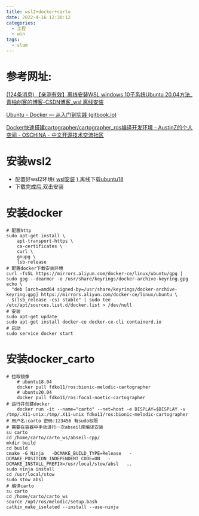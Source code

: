 ```yaml
---
title: wsl2+docker+carto
date: 2022-4-16 12:30:12
categories:
  - 工程
  - win
tags:
  - slam
---
```


# 参考网址:

 [(124条消息) 【亲测有效】离线安装WSL windows 10子系统Ubuntu 20.04方法_青柚创客的博客-CSDN博客_wsl 离线安装](https://blog.csdn.net/vippomelo/article/details/121136484?ops_request_misc=%7B%22request%5Fid%22%3A%22165008013316782094873918%22%2C%22scm%22%3A%2220140713.130102334.pc%5Fall.%22%7D&request_id=165008013316782094873918&biz_id=0&utm_medium=distribute.pc_search_result.none-task-blog-2~all~first_rank_ecpm_v1~rank_v31_ecpm-2-121136484.142^v9^pc_search_result_cache,157^v4^control&utm_term=wsl离线安装&spm=1018.2226.3001.4187) 

 [Ubuntu - Docker — 从入门到实践 (gitbook.io)](https://yeasy.gitbook.io/docker_practice/install/ubuntu) 

  [Docker快速搭建cartographer/cartographer_ros编译开发环境 - AustinZ的个人空间 - OSCHINA - 中文开源技术交流社区](https://my.oschina.net/u/4154543/blog/5312374) 

# 安装wsl2

- 配置好wsl2环境( [wsl安装](https://peitianyu.github.io/blog/2021/10/19/wsl/) ),离线下载[ubuntu18](https://aka.ms/wsl-ubuntu-1804)
- 下载完成后,双击安装

# 安装docker

```shell
# 配置http
sudo apt-get install \
    apt-transport-https \
    ca-certificates \
    curl \
    gnupg \
    lsb-release
# 配置docker下载安装环境    
curl -fsSL https://mirrors.aliyun.com/docker-ce/linux/ubuntu/gpg | sudo gpg --dearmor -o /usr/share/keyrings/docker-archive-keyring.gpg
echo \
  "deb [arch=amd64 signed-by=/usr/share/keyrings/docker-archive-keyring.gpg] https://mirrors.aliyun.com/docker-ce/linux/ubuntu \
  $(lsb_release -cs) stable" | sudo tee /etc/apt/sources.list.d/docker.list > /dev/null
# 安装
sudo apt-get update
sudo apt-get install docker-ce docker-ce-cli containerd.io
# 启动
sudo service docker start
```

# 安装docker_carto

```shell
# 拉取镜像
	# ubuntu18.04
	docker pull fdko11/ros:bionic-melodic-cartographer
	# ubuntu20.04
	docker pull fdko11/ros:focal-noetic-cartographer
# 运行并创建docker
	docker run -it --name="carto" --net=host -e DISPLAY=$DISPLAY -v /tmp/.X11-unix:/tmp/.X11-unix fdko11/ros:bionic-melodic-cartographer
# 用户名:carto 密码:123456 有sudo权限
# 需要在容器中手动进行一次abseil库编译安装
su carto
cd /home/carto/carto_ws/abseil-cpp/
mkdir build
cd build
cmake -G Ninja   -DCMAKE_BUILD_TYPE=Release   -DCMAKE_POSITION_INDEPENDENT_CODE=ON   -DCMAKE_INSTALL_PREFIX=/usr/local/stow/absl   ..
sudo ninja install
cd /usr/local/stow
sudo stow absl
# 编译carto
su carto
cd /home/carto/carto_ws
source /opt/ros/melodic/setup.bash
catkin_make_isolated --install --use-ninja
```

